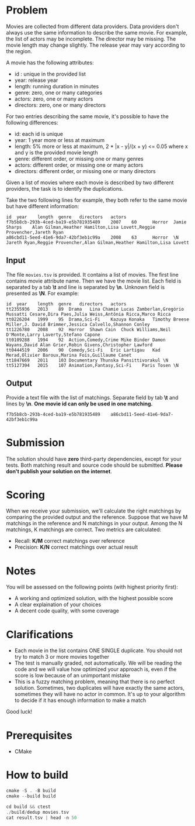 # Problem
Movies are collected from different data providers. Data providers don't always use the same information to describe 
the same movie. For example, the list of actors may be incomplete. The director may be missing. 
The movie length may change slightly. The release year may vary according to the region.

A movie has the following attributes: 
- id : unique in the provided list 
- year: release year
- length: running duration in minutes
- genre: zero, one or many categories
- actors: zero, one or many actors
- directors: zero, one or many directors

For two entries describing the same movie, it's possible to have the following differences:
- id: each id is unique
- year: 1 year more or less at maximum 
- length: 5% more or less at maximum, 2 * |x - y|/(x + y) <= 0.05 where x and y is the provided movie length
- genre: different order, or missing one or many genres 
- actors: different order, or missing one or many actors
- directors: different order, or missing one or many directors

Given a list of movies where each movie is described by two different providers, the task is to identify the duplications.

Take the two following lines for example, they both refer to the same movie but have different information:
```
id	year	length	genre	directors	actors
f7b5b8cb-293b-4ced-ba19-e5b781935489    2007    60      Horror  Jamie Sharps    Alan Gilman,Heather Hamilton,Lisa Lovett,Reggie Provencher,Jareth Ryan
a86cbd11-5eed-41e6-9da7-42bf3eb1c99a    2008    63      Horror  \N      Jareth Ryan,Reggie Provencher,Alan Gilman,Heather Hamilton,Lisa Lovett
```
## Input
The file `movies.tsv` is provided. It contains a list of movies.
The first line contains movie attribute name. Then we have the movie list.
Each field is separated by a tab **\t** and line is separated by **\n**.
Unknown field is presented as **\N**. For example: 
```
id	year	length	genre	directors	actors
tt2355936	2013	89	Drama	Lina Chamie	Lucas Zamberlan,Gregório Mussatti Cesare,Dira Paes,Julia Weiss,Antônia Ricca,Marco Ricca
tt0226204	1999	95	Drama,Sci-Fi	Kazuya Konaka	Timothy Breese Miller,J. David Brimmer,Jessica Calvello,Shannon Conley
tt1226780	2008	92	Horror	Shawn Cain	Chuck Williams,Neil D'Monte,Larry Laverty,Stefano Capone
tt0109288	1994	92	Action,Comedy,Crime	Mike Binder	Damon Wayans,David Alan Grier,Robin Givens,Christopher Lawford
tt0444519	2006	90	Comedy,Sci-Fi	Eric Lartigau	Kad Merad,Olivier Baroux,Marina Foïs,Guillaume Canet
tt1847669	2011	103	Documentary	Thunska Pansittivorakul	\N
tt5127394	2015	107	Animation,Fantasy,Sci-Fi	Paris Tosen	\N
```

## Output
Provide a text file with the list of matchings. Separate field by tab **\t** and lines by **\n**. **One movie id can only be used in one matching.**
```
f7b5b8cb-293b-4ced-ba19-e5b781935489    a86cbd11-5eed-41e6-9da7-42bf3eb1c99a 
```

# Submission
The solution should have **zero** third-party dependencies, except for your tests. 
Both matching result and source code should be submitted. **Please don't publish your solution on the internet**.

# Scoring
When we receive your submission, we'll calculate the right matchings by comparing the provided output and the reference. Suppose that we have M matchings in the reference and 
N matchings in your output. Among the N matchings, K matchings are correct. Two metrics are calculated:
- Recall: **K/M** correct matchings over reference
- Precision: **K/N** correct matchings over actual result

# Notes
You will be assessed on the following points (with highest priority first):
- A working and optimized solution, with the highest possible score
- A clear explaination of your choices
- A decent code quality, with some coverage

# Clarifications
- Each movie in the list contains ONE SINGLE duplicate. You should not try to match 3 or more movies together
- The test is manually graded, not automatically. We will be reading the code and we will value how optimized your approach is, even if the score is low because of an unimportant mistake
- This is a fuzzy matching problem, meaning that there is no perfect solution. Sometimes, two duplicates will have exactly the same actors, sometimes they will have no actor in common. It's up to your algorithm to decide if it has enough information to make a match

Good luck!

# Prerequisites
* CMake

# How to build
````cpp
cmake -S . -B build
cmake --build build
````

````cpp
cd build && ctest
./build/dedup movies.tsv
cat result.tsv | head -n 50
````
